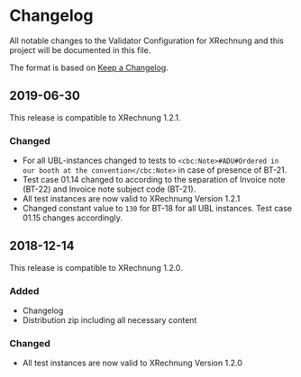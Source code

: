 # Changelog

All notable changes to the Validator Configuration for XRechnung and this project will be documented in this file.

The format is based on [Keep a Changelog](https://keepachangelog.com/en/1.0.0/).
<!--
and this project adheres to [Semantic Versioning](https://semver.org/spec/v2.0.0.html).
-->

## 2019-06-30

This release is compatible to XRechnung 1.2.1.

### Changed

- For all UBL-instances changed to tests to `<cbc:Note>#ADU#Ordered in our booth at the convention</cbc:Note>`
 in case of presence of BT-21.
- Test case 01.14 changed to according to the separation of Invoice note (BT-22) and Invoice note subject code (BT-21).
- All test instances are now valid to XRechnung Version 1.2.1
- Changed constant value to `130` for BT-18 for all UBL instances. Test case 01.15 changes accordingly.


## 2018-12-14

This release is compatible to XRechnung 1.2.0.

### Added

- Changelog
- Distribution zip including all necessary content

### Changed

- All test instances are now valid to XRechnung Version 1.2.0
